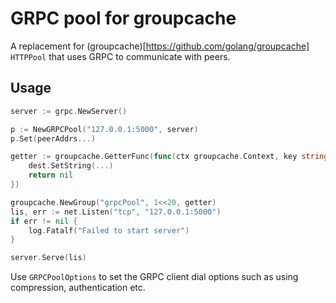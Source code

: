 GRPC pool for groupcache
========================

A replacement for (groupcache)[https://github.com/golang/groupcache] `HTTPPool` that uses GRPC to communicate with peers. 


Usage
-----

```go
server := grpc.NewServer()

p := NewGRPCPool("127.0.0.1:5000", server)
p.Set(peerAddrs...)

getter := groupcache.GetterFunc(func(ctx groupcache.Context, key string, dest groupcache.Sink) error {
	dest.SetString(...)
	return nil
})

groupcache.NewGroup("grpcPool", 1<<20, getter)
lis, err := net.Listen("tcp", "127.0.0.1:5000")
if err != nil {
	log.Fatalf("Failed to start server")
}

server.Serve(lis)
```

Use `GRPCPoolOptions` to set the GRPC client dial options such as using compression, authentication etc. 
